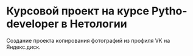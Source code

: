 # Курсовой проект на курсе Pytho-developer в Нетологии

Создание проекта копирования фотографий из профиля VK на Яндекс.диск.